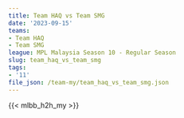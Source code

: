 ```yaml
---
title: Team HAQ vs Team SMG
date: '2023-09-15'
teams:
- Team HAQ
- Team SMG
league: MPL Malaysia Season 10 - Regular Season
slug: team_haq_vs_team_smg
tags:
- '11'
file_json: /team-my/team_haq_vs_team_smg.json
---
```


{{< mlbb_h2h_my >}}
